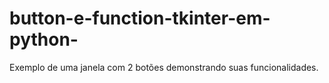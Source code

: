 # button-e-function-tkinter-em-python-
Exemplo de uma janela com 2 botões demonstrando suas funcionalidades.
